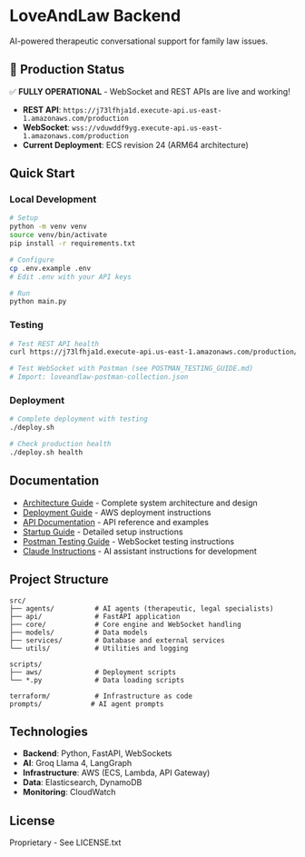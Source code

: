 # LoveAndLaw Backend

AI-powered therapeutic conversational support for family law issues.

## 🚀 Production Status

✅ **FULLY OPERATIONAL** - WebSocket and REST APIs are live and working!

- **REST API**: `https://j73lfhja1d.execute-api.us-east-1.amazonaws.com/production`
- **WebSocket**: `wss://vduwddf9yg.execute-api.us-east-1.amazonaws.com/production`
- **Current Deployment**: ECS revision 24 (ARM64 architecture)

## Quick Start

### Local Development

```bash
# Setup
python -m venv venv
source venv/bin/activate
pip install -r requirements.txt

# Configure
cp .env.example .env
# Edit .env with your API keys

# Run
python main.py
```

### Testing

```bash
# Test REST API health
curl https://j73lfhja1d.execute-api.us-east-1.amazonaws.com/production/health

# Test WebSocket with Postman (see POSTMAN_TESTING_GUIDE.md)
# Import: loveandlaw-postman-collection.json
```

### Deployment

```bash
# Complete deployment with testing
./deploy.sh

# Check production health
./deploy.sh health
```

## Documentation

- [Architecture Guide](ARCHITECTURE.md) - Complete system architecture and design
- [Deployment Guide](DEPLOYMENT_GUIDE.md) - AWS deployment instructions
- [API Documentation](API_DOCUMENTATION.md) - API reference and examples
- [Startup Guide](STARTUP_GUIDE.md) - Detailed setup instructions
- [Postman Testing Guide](POSTMAN_TESTING_GUIDE.md) - WebSocket testing instructions
- [Claude Instructions](CLAUDE.md) - AI assistant instructions for development

## Project Structure

```
src/
├── agents/          # AI agents (therapeutic, legal specialists)
├── api/             # FastAPI application
├── core/            # Core engine and WebSocket handling
├── models/          # Data models
├── services/        # Database and external services
└── utils/           # Utilities and logging

scripts/
├── aws/             # Deployment scripts
└── *.py             # Data loading scripts

terraform/           # Infrastructure as code
prompts/            # AI agent prompts
```

## Technologies

- **Backend**: Python, FastAPI, WebSockets
- **AI**: Groq Llama 4, LangGraph
- **Infrastructure**: AWS (ECS, Lambda, API Gateway)
- **Data**: Elasticsearch, DynamoDB
- **Monitoring**: CloudWatch

## License

Proprietary - See LICENSE.txt